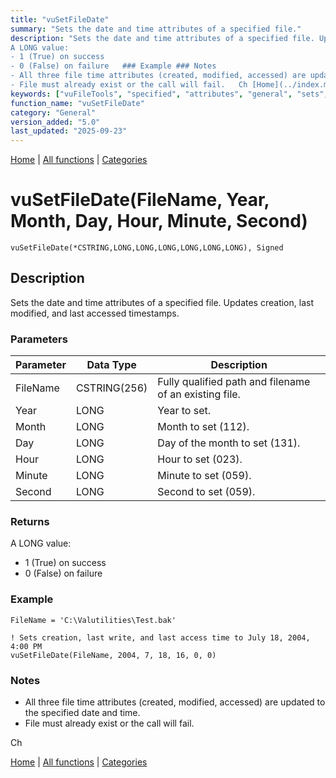 ```yaml
---
title: "vuSetFileDate"
summary: "Sets the date and time attributes of a specified file."
description: "Sets the date and time attributes of a specified file. Updates creation, last modified, and last accessed timestamps. ### Parameters ### Returns
A LONG value:  
- 1 (True) on success  
- 0 (False) on failure   ### Example ### Notes
- All three file time attributes (created, modified, accessed) are updated to the specified date and time.  
- File must already exist or the call will fail.   Ch [Home](../index.md) | [All functions](index.md) | [Categories](../categories/index.md)"
keywords: ["vuFileTools", "specified", "attributes", "general", "sets", "Clarion", "date", "Windows", "vusetfiledate", "time", "file"]
function_name: "vuSetFileDate"
category: "General"
version_added: "5.0"
last_updated: "2025-09-23"
---
```


[Home](../index.md) | [All functions](index.md) | [Categories](../categories/index.md)

# vuSetFileDate(FileName, Year, Month, Day, Hour, Minute, Second)

```Prototype
vuSetFileDate(*CSTRING,LONG,LONG,LONG,LONG,LONG,LONG), Signed
```


## Description
Sets the date and time attributes of a specified file. Updates creation, last modified, and last accessed timestamps.

### Parameters

| Parameter | Data Type    | Description                                                        |
|-----------|--------------|--------------------------------------------------------------------|
| FileName  | CSTRING(256) | Fully qualified path and filename of an existing file.              |
| Year      | LONG         | Year to set.                                                       |
| Month     | LONG         | Month to set (112).                                               |
| Day       | LONG         | Day of the month to set (131).                                    |
| Hour      | LONG         | Hour to set (023).                                                |
| Minute    | LONG         | Minute to set (059).                                              |
| Second    | LONG         | Second to set (059).                                              |

### Returns
A LONG value:  
- 1 (True) on success  
- 0 (False) on failure  

### Example

```Clarion
FileName = 'C:\Valutilities\Test.bak'

! Sets creation, last write, and last access time to July 18, 2004, 4:00 PM
vuSetFileDate(FileName, 2004, 7, 18, 16, 0, 0)
```

### Notes
- All three file time attributes (created, modified, accessed) are updated to the specified date and time.  
- File must already exist or the call will fail.  


Ch

[Home](../index.md) | [All functions](index.md) | [Categories](../categories/index.md)
